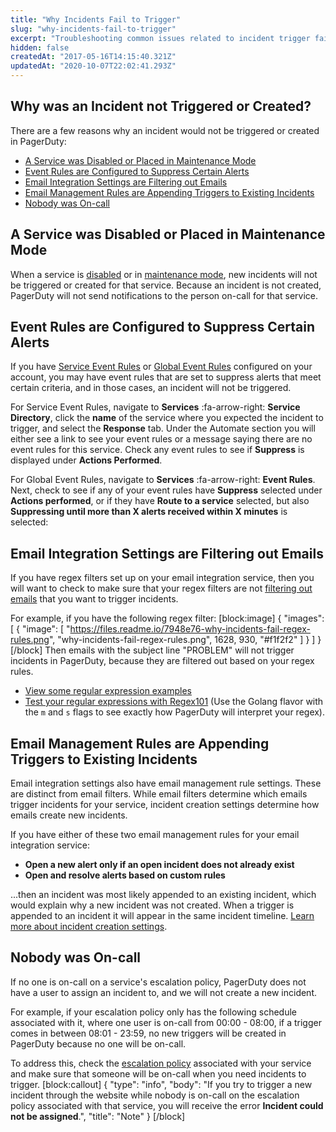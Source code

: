 ```yaml
---
title: "Why Incidents Fail to Trigger"
slug: "why-incidents-fail-to-trigger"
excerpt: "Troubleshooting common issues related to incident trigger failure"
hidden: false
createdAt: "2017-05-16T14:15:40.321Z"
updatedAt: "2020-10-07T22:02:41.293Z"
---
```

## Why was an Incident not Triggered or Created?

There are a few reasons why an incident would not be triggered or created in PagerDuty:
- [A Service was Disabled or Placed in Maintenance Mode](#section-a-service-was-disabled-or-placed-in-maintenance-mode)
- [Event Rules are Configured to Suppress Certain Alerts](https://support.pagerduty.com/docs/why-incidents-fail-to-trigger#section-event-rules-are-configured-to-suppress-certain-alerts)
- [Email Integration Settings are Filtering out Emails](#section-email-integration-settings-are-filtering-out-emails)
- [Email Management Rules are Appending Triggers to Existing Incidents](#section-email-management-rules-are-appending-triggers-to-existing-incidents)
- [Nobody was On-call](#section-nobody-was-on-call) 
## A Service was Disabled or Placed in Maintenance Mode

When a service is [disabled](/docs/maintenance-windows#section-disable-a-service) or in [maintenance mode](/docs/maintenance-windows#section-scheduling-maintenance), new incidents will not be triggered or created for that service. Because an incident is not created, PagerDuty will not send notifications to the person on-call for that service.
## Event Rules are Configured to Suppress Certain Alerts

If you have [Service Event Rules](https://support.pagerduty.com/docs/event-management#section-configure-event-rules-for-a-service) or [Global Event Rules](https://support.pagerduty.com/docs/global-event-rules) configured on your account, you may have event rules that are set to suppress alerts that meet certain criteria, and in those cases, an incident will not be triggered. 

For Service Event Rules, navigate to **Services** :fa-arrow-right: **Service Directory**, click the **name** of the service where you expected the incident to trigger, and select the **Response** tab. 
Under the Automate section you will either see a link to see your event rules or a message saying there are no event rules for this service. Check any event rules to see if **Suppress** is displayed under **Actions Performed**.

For Global Event Rules, navigate to **Services** :fa-arrow-right: **Event Rules**. Next, check to see if any of your event rules have **Suppress** selected under **Actions performed**, or if they have **Route to a service** selected, but also **Suppressing until more than X alerts received within X minutes** is selected:
## Email Integration Settings are Filtering out Emails

If you have regex filters set up on your email integration service, then you will want to check to make sure that your regex filters are not [filtering out emails](doc:email-management-filters-and-rules#section-limit-noise-with-email-integration-filters) that you want to trigger incidents.

For example, if you have the following regex filter:
[block:image]
{
  "images": [
    {
      "image": [
        "https://files.readme.io/7948e76-why-incidents-fail-regex-rules.png",
        "why-incidents-fail-regex-rules.png",
        1628,
        930,
        "#f1f2f2"
      ]
    }
  ]
}
[/block]
Then emails with the subject line "PROBLEM" will not trigger incidents in PagerDuty, because they are filtered out based on your regex rules.
- [View some regular expression examples](/docs/email-management-filters-and-rules#section-regular-expression-tips-examples)
- [Test your regular expressions with Regex101](https://regex101.com/) (Use the Golang flavor with the `m` and `s` flags to see exactly how PagerDuty will interpret your regex).
## Email Management Rules are Appending Triggers to Existing Incidents

Email integration settings also have email management rule settings. These are distinct from email filters. While email filters determine which emails trigger incidents for your service, incident creation settings determine how emails create new incidents. 

If you have either of these two email management rules for your email integration service:

- **Open a new alert only if an open incident does not already exist**
- **Open and resolve alerts based on custom rules**

...then an incident was most likely appended to an existing incident, which would explain why a new incident was not created. When a trigger is appended to an incident it will appear in the same incident timeline. [Learn more about incident creation settings](/docs/email-management-filters-and-rules#section-trigger-and-resolve-alerts-with-email-management-rules).
## Nobody was On-call

If no one is on-call on a service's escalation policy, PagerDuty does not have a user to assign an incident to, and we will not create a new incident. 

For example, if your escalation policy only has the following schedule associated with it, where one user is on-call from 00:00 - 08:00, if a trigger comes in between 08:01 - 23:59, no new triggers will be created in PagerDuty because no one will be on-call.

To address this, check the [escalation policy](doc:escalation-policies) associated with your service and make sure that someone will be on-call when you need incidents to trigger.
[block:callout]
{
  "type": "info",
  "body": "If you try to trigger a new incident through the website while nobody is on-call on the escalation policy associated with that service, you will receive the error **Incident could not be assigned**.",
  "title": "Note"
}
[/block]